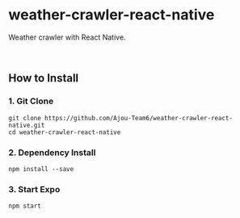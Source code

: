 # weather-crawler-react-native
Weather crawler with React Native.

<br>

## How to Install
### 1. Git Clone
```
git clone https://github.com/Ajou-Team6/weather-crawler-react-native.git
cd weather-crawler-react-native
```

### 2. Dependency Install
```
npm install --save
```

### 3. Start Expo
```
npm start
```
